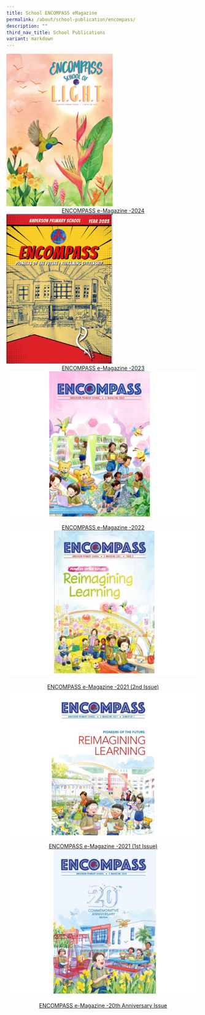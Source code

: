 ```yaml
---
title: School ENCOMPASS eMagazine
permalink: /about/school-publication/encompass/
description: ""
third_nav_title: School Publications
variant: markdown
---
```

<img style="width: 55%;" src="/images/encompass_2024.png" align="centre">
&nbsp;<center><a href="https://online.flipbuilder.com/zlpi/lcyj/">ENCOMPASS e-Magazine -2024</a></center>

<img style="width: 55%;" src="/images/encompass_2023.png" align="centre">
&nbsp;<center><a href="https://online.flipbuilder.com/zlpi/luzd/">ENCOMPASS e-Magazine -2023</a></center>

<img style="width: %;" src="/images/2023%20Images/andpsencompass2022.jpg" align="centre">
&nbsp;<center><a href="https://online.flipbuilder.com/zlpi/qjbi/">ENCOMPASS e-Magazine -2022</a></center>

 <img style="width: %;" src="/images/2023%20Images/Encompass 2021 2nd Issue.jpg" align="centre">
&nbsp;<center><a href="https://go.gov.sg/andpsencompass20212">ENCOMPASS e-Magazine -2021 (2nd Issue)</a></center>

 <img style="width: %;" src="/images/2023%20Images/Encompass 2021 1st Issue.jpg" align="centre">
&nbsp;<center><a href="https://go.gov.sg/andpsencompass20211">ENCOMPASS e-Magazine -2021 (1st Issue) </a></center>

<img style="width: %;" src="/images/2023%20Images/Encompass 20th Anniversary.jpg" align="centre">
&nbsp;<center><a href="https://go.gov.sg/andpsencompass2020">ENCOMPASS e-Magazine -20th Anniversary Issue </a></center>